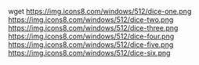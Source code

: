 wget https://img.icons8.com/windows/512/dice-one.png https://img.icons8.com/windows/512/dice-two.png https://img.icons8.com/windows/512/dice-three.png https://img.icons8.com/windows/512/dice-four.png https://img.icons8.com/windows/512/dice-five.png https://img.icons8.com/windows/512/dice-six.png
